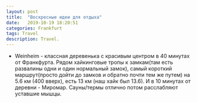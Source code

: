 ```yaml
---
layout: post
title:  "Воскресные идеи для отдыха"
date:   2019-10-19 18:20:51 
categories: Frankfurt
tags: Travel
description: Travel.
---
```

* Weinheim - классная деревенька с красивым центром в 40 минутах от Франкфурта. 
Рядом хайкинговые тропы к замкам(там есть развалины одни и один нормальный замок), 
самый короткий маршрут(просто дойти до замков и обратно почти тем же путем) на 5.6 км (400 вверх), 
есть 13 км (наш хайк был 13.6). 
И в 10 минутах от деревни - Миромар.
 Сауны/термы отлично потом расслабляют уставшие мышцы.

 